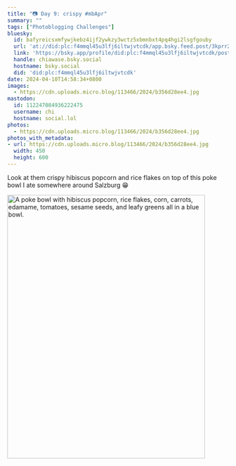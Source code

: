```yaml
---
title: "📷 Day 9: crispy #mbApr"
summary: ""
tags: ["Photoblogging Challenges"]
bluesky:
  id: bafyreicsxmfywjkebz4ijf2ywkzy3wctz5xbmnbxt4pq4hgi2lsgfgouby
  url: 'at://did:plc:f4mmql45u3lfj6iltwjvtcdk/app.bsky.feed.post/3kprr2mgy442e'
  link: 'https://bsky.app/profile/did:plc:f4mmql45u3lfj6iltwjvtcdk/post/3kprr2mgy442e'
  handle: chiawase.bsky.social
  hostname: bsky.social
  did: 'did:plc:f4mmql45u3lfj6iltwjvtcdk'
date: 2024-04-10T14:58:34+0800
images:
  - https://cdn.uploads.micro.blog/113466/2024/b356d28ee4.jpg
mastodon:
  id: 112247084936222475
  username: chi
  hostname: social.lol
photos:
  - https://cdn.uploads.micro.blog/113466/2024/b356d28ee4.jpg
photos_with_metadata:
- url: https://cdn.uploads.micro.blog/113466/2024/b356d28ee4.jpg
  width: 450
  height: 600
---
```


Look at them crispy hibiscus popcorn and rice flakes on top of this poke bowl I ate somewhere around Salzburg 😁

<img src="/img/uploads/2024/b356d28ee4.jpg" width="450" height="600" alt="A poke bowl with hibiscus popcorn, rice flakes, corn, carrots, edamame, tomatoes, sesame seeds, and leafy greens all in a blue bowl.">
